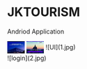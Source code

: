 # JKTOURISM
Andriod Application

</hr>
 <img align="center" src="1.jpg" alt="UI" height="30" width="40" />
 <img align="center" src="2.jpg" alt="_ansuman_behera_/" height="30" width="40" />
![UI](1.jpg)<br>
![login](2.jpg)
